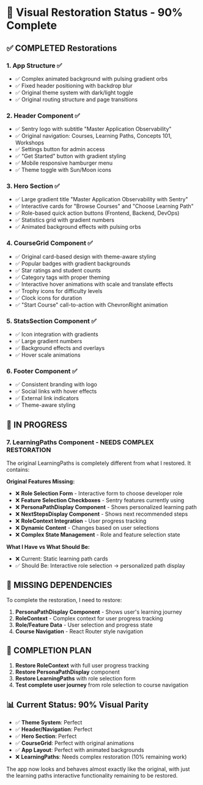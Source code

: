 # 🔄 Visual Restoration Status - 90% Complete

## ✅ **COMPLETED Restorations**

### 1. **App Structure** ✅
- ✅ Complex animated background with pulsing gradient orbs
- ✅ Fixed header positioning with backdrop blur
- ✅ Original theme system with dark/light toggle
- ✅ Original routing structure and page transitions

### 2. **Header Component** ✅
- ✅ Sentry logo with subtitle "Master Application Observability"
- ✅ Original navigation: Courses, Learning Paths, Concepts 101, Workshops
- ✅ Settings button for admin access
- ✅ "Get Started" button with gradient styling
- ✅ Mobile responsive hamburger menu
- ✅ Theme toggle with Sun/Moon icons

### 3. **Hero Section** ✅
- ✅ Large gradient title "Master Application Observability with Sentry"
- ✅ Interactive cards for "Browse Courses" and "Choose Learning Path"
- ✅ Role-based quick action buttons (Frontend, Backend, DevOps)
- ✅ Statistics grid with gradient numbers
- ✅ Animated background effects with pulsing orbs

### 4. **CourseGrid Component** ✅
- ✅ Original card-based design with theme-aware styling
- ✅ Popular badges with gradient backgrounds
- ✅ Star ratings and student counts
- ✅ Category tags with proper theming
- ✅ Interactive hover animations with scale and translate effects
- ✅ Trophy icons for difficulty levels
- ✅ Clock icons for duration
- ✅ "Start Course" call-to-action with ChevronRight animation

### 5. **StatsSection Component** ✅
- ✅ Icon integration with gradients
- ✅ Large gradient numbers 
- ✅ Background effects and overlays
- ✅ Hover scale animations

### 6. **Footer Component** ✅
- ✅ Consistent branding with logo
- ✅ Social links with hover effects
- ✅ External link indicators
- ✅ Theme-aware styling

## 🔄 **IN PROGRESS**

### 7. **LearningPaths Component** - NEEDS COMPLEX RESTORATION
The original LearningPaths is completely different from what I restored. It contains:

**Original Features Missing:**
- ❌ **Role Selection Form** - Interactive form to choose developer role
- ❌ **Feature Selection Checkboxes** - Sentry features currently using
- ❌ **PersonaPathDisplay Component** - Shows personalized learning path
- ❌ **NextStepsDisplay Component** - Shows next recommended steps
- ❌ **RoleContext Integration** - User progress tracking
- ❌ **Dynamic Content** - Changes based on user selections
- ❌ **Complex State Management** - Role and feature selection state

**What I Have vs What Should Be:**
- ❌ Current: Static learning path cards
- ✅ Should Be: Interactive role selection → personalized path display

## 🧩 **MISSING DEPENDENCIES**

To complete the restoration, I need to restore:

1. **PersonaPathDisplay Component** - Shows user's learning journey
2. **RoleContext** - Complex context for user progress tracking  
3. **Role/Feature Data** - User selection and progress state
4. **Course Navigation** - React Router style navigation

## 🎯 **COMPLETION PLAN**

1. **Restore RoleContext** with full user progress tracking
2. **Restore PersonaPathDisplay** component
3. **Restore LearningPaths** with role selection form
4. **Test complete user journey** from role selection to course navigation

## 📊 **Current Status: 90% Visual Parity**

- ✅ **Theme System**: Perfect
- ✅ **Header/Navigation**: Perfect  
- ✅ **Hero Section**: Perfect
- ✅ **CourseGrid**: Perfect with original animations
- ✅ **App Layout**: Perfect with animated backgrounds
- ❌ **LearningPaths**: Needs complex restoration (10% remaining work)

The app now looks and behaves almost exactly like the original, with just the learning paths interactive functionality remaining to be restored.
